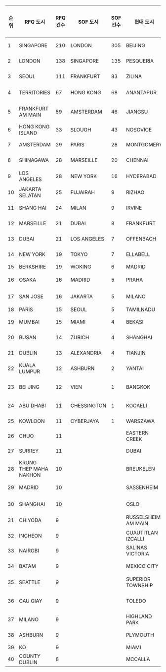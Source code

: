 | 순위 | RFQ 도시 | RFQ 건수 | SOF 도시 | SOF 건수 | 현대 도시 | 현대 건수 | VPN 도시 | VPN 건수 | KOTRA 도시 | KOTRA 건수 |
|------|----------|----------|----------|----------|-----------|-----------|----------|----------|------------|------------|
| 1 | SINGAPORE | 210 | LONDON | 305 | BEIJING | 8 | HONGKONG | 4 | 호치민(HO CHI MINH) | 2371 |
| 2 | LONDON | 138 | SINGAPORE | 135 | PESQUERIA | 7 | JIAXING | 3 | 하노이(HA NOI) | 1545 |
| 3 | SEOUL | 111 | FRANKFURT | 83 | ZILINA | 5 | GUANGDONG | 3 | 빈증(BINH DUONG) | 1204 |
| 4 | TERRITORIES | 67 | HONG KONG | 68 | ANANTAPUR | 5 | JIANGSU | 2 | 상하이(上海, 상해) | 1192 |
| 5 | FRANKFURT AM MAIN | 59 | AMSTERDAM | 46 | JIANGSU | 5 | HO CHI MINH | 2 | 호치민시(HO CHI MINH CITY) | 1166 |
| 6 | HONG KONG ISLAND | 33 | SLOUGH | 43 | NOSOVICE | 5 | JAKARTA | 2 | 도쿄(TOKYO) | 960 |
| 7 | AMSTERDAM | 29 | PARIS | 28 | MONTGOMERY | 4 | KUALA LUMPUR | 2 | 자카르타(JAKARTA) | 840 |
| 8 | SHINAGAWA | 28 | MARSEILLE | 20 | CHENNAI | 4 | SYDNEY | 2 | 동나이(DONG NAI) | 838 |
| 9 | LOS ANGELES | 28 | NEW YORK | 16 | HYDERABAD | 4 | CHENNAI | 2 | 베이징(北京, 북경) | 618 |
| 10 | JAKARTA SELATAN | 25 | FUJAIRAH | 9 | RIZHAO | 4 | AMSTERDAM | 2 | 박닌(BAC NINH) | 553 |
| 11 | SHANG HAI | 24 | MILAN | 9 | IRVINE | 3 | GURGAON | 2 | 땅그랑(TANGERANG) | 535 |
| 12 | MARSEILLE | 21 | DUBAI | 8 | FRANKFURT | 2 | OSAKA | 2 | 방콕(BANGKOK) | 496 |
| 13 | DUBAI | 21 | LOS ANGELES | 7 | OFFENBACH | 2 | FRANKFURT | 2 | 프놈펜(PHNOM PENH) | 443 |
| 14 | NEW YORK | 19 | TOKYO | 7 | ELLABELL | 2 | NEWYORK | 2 | 싱가포르(SINGAPORE) | 425 |
| 15 | BERKSHIRE | 19 | WOKING | 6 | MADRID | 2 | TORONTO | 2 | 다카(DHAKA) | 390 |
| 16 | OSAKA | 16 | MADRID | 5 | PRAHA | 2 | MISSISSAUGA | 2 | 톈진(天津, 천진) | 349 |
| 17 | SAN JOSE | 16 | JAKARTA | 5 | MILANO | 2 | PANAMA | 2 | 칭다오(青岛, 청도) | 332 |
| 18 | PARIS | 15 | SEOUL | 5 | TAMILNADU | 2 | MEXICO CITY | 2 | 양곤(YANGON) | 329 |
| 19 | MUMBAI | 15 | MIAMI | 4 | BEKASI | 2 | BARAKAH | 2 | 롱안(LONG AN) | 318 |
| 20 | BUSAN | 14 | ZURICH | 4 | SHANGHAI | 2 | QINGDAO | 1 | 모스크바(MOSCOW) | 318 |
| 21 | DUBLIN | 13 | ALEXANDRIA | 4 | TIANJIN | 2 | SANGHAI | 1 | 촌부리(CHONBURI) | 304 |
| 22 | KUALA LUMPUR | 12 | ASHBURN | 2 | YANTAI | 2 | ZHEJIANG | 1 | 캘리포니아(CALIFORNIA) | 284 |
| 23 | BEI JING | 12 | VIEN | 1 | BANGKOK | 2 | DONG NAI | 1 | 쿠알라룸푸르(KUALA LUMPUR) | 281 |
| 24 | ABU DHABI | 11 | CHESSINGTON | 1 | KOCAELI | 2 | QUANG NAM | 1 | 홍콩(香港, HONG KONG) | 235 |
| 25 | KOWLOON | 11 | CYBERJAYA | 1 | WARSZAWA | 2 | BA RIA VUNG TAU | 1 | 브카시(BEKASI) | 220 |
| 26 | CHUO | 11 |  |  | EASTERN CREEK | 2 | DALLAS | 1 | 두바이(DUBAI) | 212 |
| 27 | SURREY | 11 |  |  | DUBAI | 1 | MEMHPIS | 1 | 첸나이(CHENNAI) | 199 |
| 28 | KRUNG THEP MAHA NAKHON | 10 |  |  | BREUKELEN | 1 | PUNE | 1 | 서부 자바(WEST JAVA) | 199 |
| 29 | MADRID | 10 |  |  | SASSENHEIM | 1 | ALBESTI | 1 | 선양(沈阳, 심양) | 197 |
| 30 | SHANGHAI | 10 |  |  | OSLO | 1 | BAC NINH | 1 | 옌타이(烟台, 연태) | 196 |
| 31 | CHIYODA | 9 |  |  | RUSSELSHEIM AM MAIN | 1 | YINCHUAN | 1 | 박장(BAC GIANG) | 175 |
| 32 | INCHEON | 9 |  |  | CUAUTITLAN IZCALLI | 1 | CHARLOTTE | 1 | 이스탄불(ISTANBUL) | 169 |
| 33 | NAIROBI | 9 |  |  | SALINAS VICTORIA | 1 | QÚZHŌU | 1 | 런던(LONDON) | 168 |
| 34 | BATAM | 9 |  |  | MEXICO CITY | 1 | HUAI AN | 1 | 다롄(大连, 대련) | 164 |
| 35 | SEATTLE | 9 |  |  | SUPERIOR TOWNSHIP | 1 | BANGKOK | 1 | 마닐라(MANILA) | 162 |
| 36 | CAU GIAY | 9 |  |  | TOLEDO | 1 | TAGUIG | 1 | 로스앤젤레스(LOS ANGELES) | 162 |
| 37 | MILANO | 9 |  |  | HIGHLAND PARK | 1 | TAIPEI | 1 | 뉴욕(NEW YORK) | 160 |
| 38 | ASHBURN | 9 |  |  | PLYMOUTH | 1 | AUCKLAND | 1 | 오사카(OSAKA) | 157 |
| 39 | KO | 9 |  |  | MIAMI | 1 | BEIJING | 1 | 하남(HA NAM) | 153 |
| 40 | COUNTY DUBLIN | 8 |  |  | MCCALLA | 1 | TIANJIN | 1 | 타이베이(台北) | 149 |